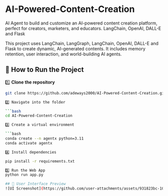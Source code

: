 # AI-Powered-Content-Creation
AI Agent to build and customize an AI-powered content creation platform, perfect for creators, marketers, and educators. LangChain, OpenAI, DALL-E and Flask

This project uses LangChain, LangGraph, LangChain, OpenAI, DALL-E and Flask to create dynamic, AI-generated contents.
It includes memory retention, user interaction, and world-building AI agents.


## 🔹 How to Run the Project

1️⃣ **Clone the repository**  
```bash
git clone https://github.com/adeways2000/AI-Powered-Content-Creation.git

2️⃣ Navigate into the folder

```bash
cd AI-Powered-Content-Creation

3️⃣ Create a virtual environment

```bash
conda create --n agentx python=3.11
conda activate agentx

4️⃣ Install dependencies

pip install -r requirements.txt

5️⃣ Run the Web App
python run app.py

## 🎨 User Interface Preview
![UI Screenshot](https://github.com/user-attachments/assets/931823bc-10b2-409b-a8aa-1a725525e173)

